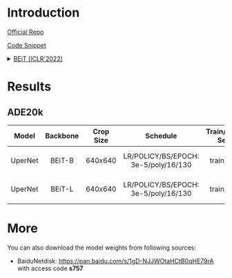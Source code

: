 # Introduction

<a href="https://github.com/microsoft/unilm/tree/master/beit">Official Repo</a>

<a href="https://github.com/SegmentationBLWX/sssegmentation/blob/main/ssseg/modules/models/backbones/beit.py">Code Snippet</a>

<details>
<summary align="left"><a href="https://arxiv.org/pdf/2106.08254.pdf">BEiT (ICLR'2022)</a></summary>

```latex
@article{bao2021beit,
    title={Beit: Bert pre-training of image transformers},
    author={Bao, Hangbo and Dong, Li and Wei, Furu},
    journal={arXiv preprint arXiv:2106.08254},
    year={2021}
}
```

</details>


# Results

## ADE20k
| Model         | Backbone              | Crop Size  | Schedule                             | Train/Eval Set  | mIoU   | Download                                                                                                                                                                                                                                                                                                                                                                      |
| :-:           | :-:                   | :-:        | :-:                                  | :-:             | :-:    | :-:                                                                                                                                                                                                                                                                                                                                                                           |
| UperNet       | BEiT-B                | 640x640    | LR/POLICY/BS/EPOCH: 3e-5/poly/16/130 | train/val       | 53.22% | [cfg](https://raw.githubusercontent.com/SegmentationBLWX/sssegmentation/main/ssseg/configs/beit/upernet_beitbase_ade20k.py) &#124; [model](https://github.com/SegmentationBLWX/modelstore/releases/download/ssseg_beit/upernet_beitbase_ade20k.pth) &#124; [log](https://github.com/SegmentationBLWX/modelstore/releases/download/ssseg_beit/upernet_beitbase_ade20k.log)     |
| UperNet       | BEiT-L                | 640x640    | LR/POLICY/BS/EPOCH: 3e-5/poly/16/130 | train/val       | 56.52% | [cfg](https://raw.githubusercontent.com/SegmentationBLWX/sssegmentation/main/ssseg/configs/beit/upernet_beitlarge_ade20k.py) &#124; [model](https://github.com/SegmentationBLWX/modelstore/releases/download/ssseg_beit/upernet_beitlarge_ade20k.zip) &#124; [log](https://github.com/SegmentationBLWX/modelstore/releases/download/ssseg_beit/upernet_beitlarge_ade20k.log)  |


# More
You can also download the model weights from following sources:
- BaiduNetdisk: https://pan.baidu.com/s/1gD-NJJWOtaHCtB0qHE79rA with access code **s757**